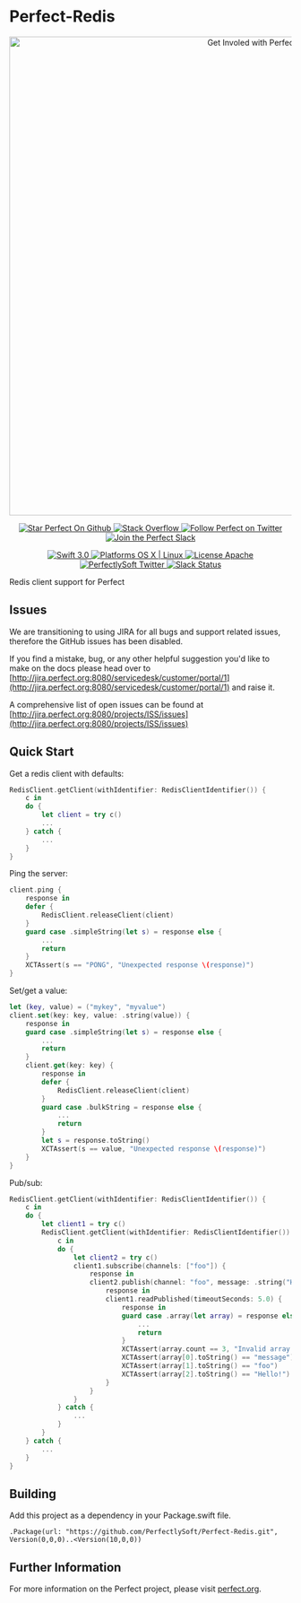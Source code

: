 # Perfect-Redis

<p align="center">
    <a href="http://perfect.org/get-involved.html" target="_blank">
        <img src="http://perfect.org/assets/github/perfect_github_2_0_0.jpg" alt="Get Involed with Perfect!" width="854" />
    </a>
</p>

<p align="center">
    <a href="https://github.com/PerfectlySoft/Perfect" target="_blank">
        <img src="http://www.perfect.org/github/Perfect_GH_button_1_Star.jpg" alt="Star Perfect On Github" />
    </a>  
    <a href="http://stackoverflow.com/questions/tagged/perfect" target="_blank">
        <img src="http://www.perfect.org/github/perfect_gh_button_2_SO.jpg" alt="Stack Overflow" />
    </a>  
    <a href="https://twitter.com/perfectlysoft" target="_blank">
        <img src="http://www.perfect.org/github/Perfect_GH_button_3_twit.jpg" alt="Follow Perfect on Twitter" />
    </a>  
    <a href="http://perfect.ly" target="_blank">
        <img src="http://www.perfect.org/github/Perfect_GH_button_4_slack.jpg" alt="Join the Perfect Slack" />
    </a>
</p>

<p align="center">
    <a href="https://developer.apple.com/swift/" target="_blank">
        <img src="https://img.shields.io/badge/Swift-3.0-orange.svg?style=flat" alt="Swift 3.0">
    </a>
    <a href="https://developer.apple.com/swift/" target="_blank">
        <img src="https://img.shields.io/badge/Platforms-OS%20X%20%7C%20Linux%20-lightgray.svg?style=flat" alt="Platforms OS X | Linux">
    </a>
    <a href="http://perfect.org/licensing.html" target="_blank">
        <img src="https://img.shields.io/badge/License-Apache-lightgrey.svg?style=flat" alt="License Apache">
    </a>
    <a href="http://twitter.com/PerfectlySoft" target="_blank">
        <img src="https://img.shields.io/badge/Twitter-@PerfectlySoft-blue.svg?style=flat" alt="PerfectlySoft Twitter">
    </a>
    <a href="http://perfect.ly" target="_blank">
        <img src="http://perfect.ly/badge.svg" alt="Slack Status">
    </a>
</p>

Redis client support for Perfect

## Issues

We are transitioning to using JIRA for all bugs and support related issues, therefore the GitHub issues has been disabled.

If you find a mistake, bug, or any other helpful suggestion you'd like to make on the docs please head over to [http://jira.perfect.org:8080/servicedesk/customer/portal/1](http://jira.perfect.org:8080/servicedesk/customer/portal/1) and raise it.

A comprehensive list of open issues can be found at [http://jira.perfect.org:8080/projects/ISS/issues](http://jira.perfect.org:8080/projects/ISS/issues)

## Quick Start

Get a redis client with defaults:

```swift
RedisClient.getClient(withIdentifier: RedisClientIdentifier()) {
	c in
	do {
		let client = try c()
		...
	} catch {
		...
	}
}
```

Ping the server:

```swift
client.ping {
	response in
	defer {
		RedisClient.releaseClient(client)
	}
	guard case .simpleString(let s) = response else {
		...
		return
	}
	XCTAssert(s == "PONG", "Unexpected response \(response)")
}
```

Set/get a value:

```swift
let (key, value) = ("mykey", "myvalue")
client.set(key: key, value: .string(value)) {
	response in
	guard case .simpleString(let s) = response else {
		...
		return
	}
	client.get(key: key) {
		response in
		defer {
			RedisClient.releaseClient(client)
		}
		guard case .bulkString = response else {
			...
			return
		}
		let s = response.toString()
		XCTAssert(s == value, "Unexpected response \(response)")
	}
}
```

Pub/sub:

```swift
RedisClient.getClient(withIdentifier: RedisClientIdentifier()) {
	c in
	do {
		let client1 = try c()
		RedisClient.getClient(withIdentifier: RedisClientIdentifier()) {
			c in
			do {
				let client2 = try c()
				client1.subscribe(channels: ["foo"]) {
					response in
					client2.publish(channel: "foo", message: .string("Hello!")) {
						response in
						client1.readPublished(timeoutSeconds: 5.0) {
							response in
							guard case .array(let array) = response else {
								...
								return
							}
							XCTAssert(array.count == 3, "Invalid array elements")
							XCTAssert(array[0].toString() == "message")
							XCTAssert(array[1].toString() == "foo")
							XCTAssert(array[2].toString() == "Hello!")
						}
					}
				}
			} catch {
				...
			}
		}
	} catch {
		...
	}
}
```

## Building

Add this project as a dependency in your Package.swift file.

```
.Package(url: "https://github.com/PerfectlySoft/Perfect-Redis.git", Version(0,0,0)..<Version(10,0,0))
```



## Further Information
For more information on the Perfect project, please visit [perfect.org](http://perfect.org).
